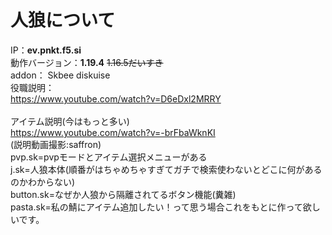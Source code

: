 # 人狼について
IP：**ev.pnkt.f5.si**<br>
動作バージョン：**1.19.4** ~~1.16.5だいすき~~<br>
addon： Skbee diskuise<br>
役職説明：<br>
https://www.youtube.com/watch?v=D6eDxl2MRRY<br>
<br>
アイテム説明(今はもっと多い)<br>
https://www.youtube.com/watch?v=-brFbaWknKI<br>
(説明動画撮影:saffron)
<br>
pvp.sk=pvpモードとアイテム選択メニューがある<br>
j.sk=人狼本体(順番がはちゃめちゃすぎてガチで検索使わないとどこに何があるのかわからない)<br>
button.sk=なぜか人狼から隔離されてるボタン機能(糞雑)<br>
pasta.sk=私の鯖にアイテム追加したい！って思う場合これをもとに作って欲しいです。
